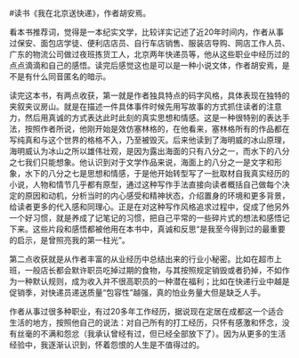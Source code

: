 #读书《我在北京送快递》，作者胡安焉。

看本书推荐词，觉得是一本纪实文学，比较详实记述了近20年时间内，作者从事过保安、面包店学徒、便利店店员、自行车店销售、服装店导购、网店工作人员、广东的物流公司做过夜班拣货工人，北京两年快递员等，他从这些职业中经历过的点点滴滴和自己的感悟。读完后感觉这也是可以是一种小说文体，作者胡安焉，是不是有什么同音匿名的暗示。

读完这本书，有两点收获，第一就是作者独具特点的码字风格，具体表现在独特的夹叙夹议房山。就是在描述一件具体事件时候先用写故事的方式抓住读者的注意力，然后用真诚的方式表达此时此刻的真实思想和情感。这是一种很特别的表达手法，按照作者所说，他刚开始是效仿塞林格的，在他看来，塞林格所有的作品都在写纯真和与这个世界的格格不入，乃至被毁灭。后来他读到了海明威的冰山原理，海明威认为冰山之所以雄伟壮观，是因为露出海面的只有八分之一，而水下的八分之七我们只能想象。他认识到对于文学作品来说，海面上的八分之一是文字和形象，水下的八分之七是思想和情感，于是他开始转型写了一批取材自我真实经历的小说，人物和情节几乎都有原型，通过这种写作手法直接向读者概括自己做每个决定的原因和动机，分析当时的内心感受和精神状态，介绍置身的环境和更多背景，给读者更多的代入感和同理心。正是在对这种写作风格追求过程中，促成了他另外一个好习惯，就是养成了记笔记的习惯，把自己平常的一些碎片式的想法和感悟记下来。这些片段和感悟都被他用在本书中，真诚和反思“是我至今得到过的最重要的启示，是曾照亮我的第一柱光”。

第二点收获就是从作者丰富的从业经历中总结出来的行业小秘密。比如在超市上班，一般店长都会默许职员吃掉过期的食物，与其按照规定销毁或者扔掉，不如作为一种默认规则，成为收入并不很高职员的一种潜在福利；比如在快递行业中越是促销季，对快递员递送质量“包容性”越强，真的怕业务量大但是缺乏人手。

作者从事过很多种职业，有过20多年工作经历，据说现在定居在成都这一个适合生活的地方，按照他自己的说法：对自己所有的打工经历，只怀有感激和怀念，没有丝毫的不满和怨忿（我承认曾经有过，但已经全部放下了）。因为从更多的生活经验中，我逐渐认识到，怀着怨恨的人生是不值得过的。